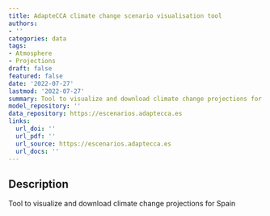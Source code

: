 ```yaml
---
title: AdapteCCA climate change scenario visualisation tool
authors:
- ''
categories: data
tags:
- Atmosphere
- Projections
draft: false
featured: false
date: '2022-07-27'
lastmod: '2022-07-27'
summary: Tool to visualize and download climate change projections for Spain
model_repository: ''
data_repository: https://escenarios.adaptecca.es
links:
  url_doi: ''
  url_pdf: ''
  url_source: https://escenarios.adaptecca.es
  url_docs: ''
---
```


## Description

Tool to visualize and download climate change projections for Spain

